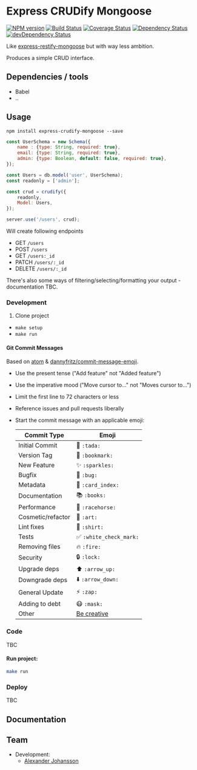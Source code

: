 Express CRUDify Mongoose
=========================


[![NPM version](https://badge.fury.io/js/express-crudify-mongoose.svg)](http://badge.fury.io/js/express-crudify-mongoose)
[![Build Status](https://img.shields.io/travis/KATT/express-crudify-mongoose.svg)](https://travis-ci.org/KATT/express-crudify-mongoose)
[![Coverage Status](https://img.shields.io/coveralls/KATT/express-crudify-mongoose.svg)](https://coveralls.io/r/KATT/express-crudify-mongoose?branch=master)
[![Dependency Status](https://img.shields.io/david/KATT/express-crudify-mongoose.svg)](https://david-dm.org/KATT/express-crudify-mongoose)
[![devDependency Status](https://img.shields.io/david/dev/KATT/express-crudify-mongoose.svg)](https://david-dm.org/KATT/express-crudify-mongoose#info=devDependencies)

Like [express-restify-mongoose](https://github.com/florianholzapfel/express-restify-mongoose) but with way less ambition.

Produces a simple CRUD interface.

## Dependencies / tools

* Babel
* ..


## Usage

```
npm install express-crudify-mongoose --save
```

```jsx
const UserSchema = new Schema({
    name : {type: String, required: true},
    email: {type: String, required: true},
    admin: {type: Boolean, default: false, required: true},
});

const Users = db.model('user', UserSchema);
const readonly = ['admin'];

const crud = crudify({
    readonly,
    Model: Users,
});

server.use('/users', crud);
```

Will create following endpoints

* GET `/users`
* POST `/users`
* GET `/users:_id`
* PATCH `/users/:_id`
* DELETE `/users/:_id`

There's also some ways of filtering/selecting/formatting your output - documentation TBC.


### Development

1. Clone project
* `make setup`
* `make run`


#### Git Commit Messages

Based on [atom](https://github.com/atom/atom/blob/3b3baac14e78e66cb4c33f0f70b08aa94789d982/CONTRIBUTING.md#git-commit-messages) & [dannyfritz/commit-message-emoji](https://github.com/dannyfritz/commit-message-emoji).

* Use the present tense ("Add feature" not "Added feature")
* Use the imperative mood ("Move cursor to..." not "Moves cursor to...")
* Limit the first line to 72 characters or less
* Reference issues and pull requests liberally
* Start the commit message with an applicable emoji:

    Commit Type | Emoji
    ----------  | -------------
    Initial Commit | :tada: `:tada:`
    Version Tag | :bookmark: `:bookmark:`
    New Feature | :sparkles: `:sparkles:`
    Bugfix | :bug: `:bug:`
    Metadata | :card_index: `:card_index:`
    Documentation | :books: `:books:`
    Performance | :racehorse: `:racehorse:`
    Cosmetic/refactor | :art: `:art:`
    Lint fixes | :shirt: `:shirt:`
    Tests | :white_check_mark: `:white_check_mark:`
    Removing files | :fire: `:fire:`
    Security | :lock: `:lock:`
    Upgrade deps | :arrow_up: `:arrow_up:`
    Downgrade deps | :arrow_down: `:arrow_down:`
    General Update | :zap: `:zap:`
    Adding to debt | :mask: `:mask:`
    Other | [Be creative](http://www.emoji-cheat-sheet.com/)

### Code

TBC

#### Run project:

```sh
make run
```


### Deploy

TBC

## Documentation




## Team

* Development:
    - [Alexander Johansson](https://github.com/KATT)
